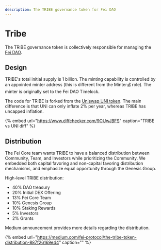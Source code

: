 ```yaml
---
description: The TRIBE governance token for Fei DAO
---
```


# Tribe

The TRIBE governance token is collectively responsible for managing the [Fei DAO](fei-dao.md). 

## Design

TRIBE's total initial supply is 1 billion. The minting capability is controlled by an appointed minter address \(this is different from the Minter💰 role\). The minter is originally set to the Fei DAO Timelock.

The code for TRIBE is forked from the [Uniswap UNI token](https://etherscan.io/address/0x1f9840a85d5af5bf1d1762f925bdaddc4201f984#code). The main difference is that UNI can only inflate 2% per year, whereas TRIBE has uncapped inflation.

{% embed url="https://www.diffchecker.com/9OUwJBFS" caption="TRIBE vs UNI diff" %}

## Distribution

The Fei Core team wants TRIBE to have a balanced distribution between Community, Team, and Investors while prioritizing the Community. We embedded both capital favoring and non-capital favoring distribution mechanisms, and emphasize equal opportunity through the Genesis Group.

High-level TRIBE distribution:

* 40% DAO treasury
* 20% Initial DEX Offering
* 13% Fei Core Team
* 10% Genesis Group
* 10% Staking Rewards
* 5% Investors
* 2% Grants

Medium announcement provides more details regarding the distribution.

{% embed url="https://medium.com/fei-protocol/the-tribe-token-distribution-887f26169e44" caption="" %}


